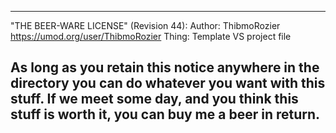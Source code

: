 ----------------------------------------------------------------------------
"THE BEER-WARE LICENSE" (Revision 44):
Author: ThibmoRozier <https://umod.org/user/ThibmoRozier>
Thing: Template VS project file

As long as you retain this notice anywhere in the directory you can do
whatever you want with this stuff. If we meet some day, and you think this
stuff is worth it, you can buy me a beer in return.
----------------------------------------------------------------------------
